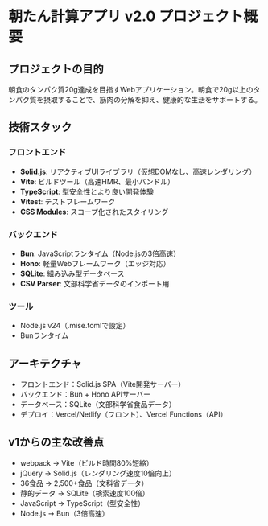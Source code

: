 # 朝たん計算アプリ v2.0 プロジェクト概要

## プロジェクトの目的
朝食のタンパク質20g達成を目指すWebアプリケーション。朝食で20g以上のタンパク質を摂取することで、筋肉の分解を抑え、健康的な生活をサポートする。

## 技術スタック

### フロントエンド
- **Solid.js**: リアクティブUIライブラリ（仮想DOMなし、高速レンダリング）
- **Vite**: ビルドツール（高速HMR、最小バンドル）
- **TypeScript**: 型安全性とより良い開発体験
- **Vitest**: テストフレームワーク
- **CSS Modules**: スコープ化されたスタイリング

### バックエンド
- **Bun**: JavaScriptランタイム（Node.jsの3倍高速）
- **Hono**: 軽量Webフレームワーク（エッジ対応）
- **SQLite**: 組み込み型データベース
- **CSV Parser**: 文部科学省データのインポート用

### ツール
- Node.js v24（.mise.tomlで設定）
- Bunランタイム

## アーキテクチャ
- フロントエンド：Solid.js SPA（Vite開発サーバー）
- バックエンド：Bun + Hono APIサーバー
- データベース：SQLite（文部科学省食品データ）
- デプロイ：Vercel/Netlify（フロント）、Vercel Functions（API）

## v1からの主な改善点
- webpack → Vite（ビルド時間80%短縮）
- jQuery → Solid.js（レンダリング速度10倍向上）
- 36食品 → 2,500+食品（文科省データ）
- 静的データ → SQLite（検索速度100倍）
- JavaScript → TypeScript（型安全性）
- Node.js → Bun（3倍高速）